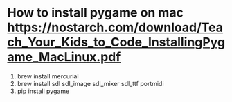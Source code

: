# How to install pygame on mac https://nostarch.com/download/Teach_Your_Kids_to_Code_InstallingPygame_MacLinux.pdf
1. brew install mercurial
2. brew install sdl sdl_image sdl_mixer sdl_ttf portmidi
3. pip install pygame